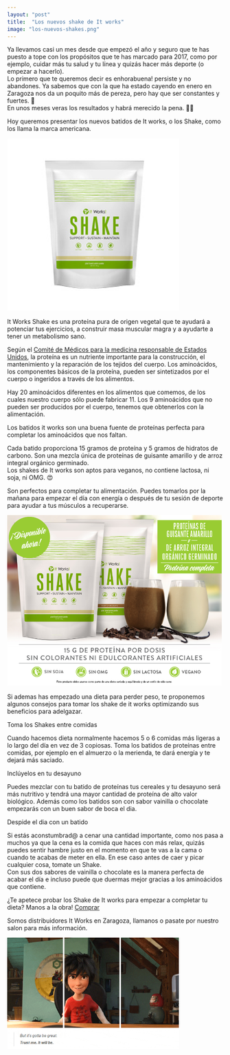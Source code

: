 ```yaml
---
layout: "post"
title:  "Los nuevos shake de It works"
image: "los-nuevos-shakes.png"
---
```


<article class="container mod-row">
 <div class="container-item-text-left">
  <p>
    Ya llevamos casi un mes desde que empezó el año y seguro que te has puesto a tope con los propósitos que te has marcado para 2017, como por ejemplo,  cuidar más tu salud y tu línea y quizás hacer más deporte (o empezar a hacerlo).<br>
    Lo primero que te queremos decir es enhorabuena! persiste y no abandones. Ya sabemos que con la que ha estado cayendo en enero en Zaragoza nos da un poquito más de pereza, pero hay que ser constantes y fuertes. 💪 <br>En unos meses veras los resultados y habrá merecido la pena. 👩‍🚀
  </p>
  <p>
    Hoy queremos presentar los nuevos batidos de It works, o los Shake, como los llama la marca americana.
  </p>
 </div>
 <div>
     <img src="img/shake.jpg" width="400" height="auto" alt="Productos It works peluquería Escándalo Zaragoza">
  </div>
  <p>
    It Works Shake es una proteína pura de origen vegetal que te ayudará a potenciar tus ejercicios, a construir masa muscular magra y a ayudarte a tener un metabolismo sano.
  </p>
  <p>
    Según el <a href="http://www.pcrm.org/health/diets/vegdiets/how-can-i-get-enough-protein-the-protein-myth">Comité de Médicos para la medicina responsable de Estados Unidos</a>, la proteína es un nutriente importante para la construcción, el mantenimiento y la reparación de los tejidos del cuerpo. Los aminoácidos, los componentes básicos de la proteína, pueden ser sintetizados por el cuerpo o ingeridos a través de los alimentos.
  </p>
  <p>
    Hay 20 aminoácidos diferentes en los alimentos que comemos, de los cuales nuestro cuerpo sólo puede fabricar 11. Los 9 aminoácidos que no pueden ser producidos por el cuerpo, tenemos que obtenerlos con la alimentación.
  </p>
  <p>
    Los batidos it works son una buena fuente de proteínas perfecta para completar los aminoácidos que nos faltan.
  </p>
  <p>
    Cada batido proporciona 15 gramos de proteína y 5 gramos de hidratos de carbono. Son una mezcla única de proteínas de guisante amarillo y de arroz integral orgánico germinado.<br>
    Los shakes de It works son aptos para veganos, no contiene lactosa, ni soja, ni OMG. 😍
  </p>
  <p>
    Son perfectos para completar tu alimentación. Puedes tomarlos por la mañana para empezar el día con energía o después de tu sesión de deporte para ayudar a tus músculos a recuperarse.
  </p>
  <div>
      <img src="img/shake-promesa-peluqueria-escandalo.png" width="500" height="auto" alt="tendencias 2017 peluquería Escándalo Zaragoza">
   </div>
  <p>
    Si ademas has empezado una dieta para perder peso, te proponemos algunos consejos para tomar los shake de it works optimizando sus beneficios para adelgazar.
  </p>
  <p>
    Toma los Shakes entre comidas
  </p>
  <p>
    Cuando hacemos dieta normalmente hacemos 5 o 6 comidas más ligeras a lo largo del día en vez de 3 copiosas. Toma los batidos de proteínas entre comidas, por ejemplo en el almuerzo o la merienda, te dará energía y te dejará más saciado.
  </p>
  <p>
    Inclúyelos en tu desayuno
  </p>
  <p>
    Puedes mezclar con tu batido de proteínas tus cereales y tu desayuno será más nutritivo y  tendrá una mayor cantidad de proteína de alto valor biológico. Además como los batidos son con sabor vainilla o chocolate empezarás con un buen sabor de boca el dia.
  </p>
  <p>
    Despide el dia con un batido
  </p>
  <p>
    Si estás aconstumbrad@ a cenar una cantidad importante, como nos pasa a muchos ya que la cena es la comida que haces con más relax, quizás puedes sentir hambre justo en el momento en que te vas a la cama o cuando te acabas de meter en ella. En ese caso antes de caer y picar cualquier cosa, tomate un Shake. <br>
    Con sus dos sabores de vainilla o chocolate es la manera perfecta de acabar el día e incluso puede que duermas mejor gracias a los aminoácidos que contiene.
    </p>
    <p>
    ¿Te apetece probar los Shake de It works para empezar a completar tu dieta? Manos a la obra!  <a class="button" href="http://escandalo.itworks.com/">Comprar</a>
    </p>
    <p>
     Somos distribuidores It Works en Zaragoza, llamanos o pasate por nuestro salon para más información.
    </p>
   <div>
      <img src="img/big-hero.gif" width="400" height="auto" alt="It works peluquería Escándalo Zaragoza">
   </div>
